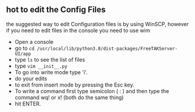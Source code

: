 
## hot to edit the Config Files
the suggested way to edit Configuration files is by using WinSCP, however if you need to edit files in the console you need to use wim  
 * Open a console
 * go to ```cd /usr/local/lib/python3.8/dist-packages/FreeTAKServer-UI/app```
 * type ```ls``` to see the list of files
 * type ```vim __init__.py```
 *  To go into write mode type 'i'.
 *  do your edits
 *  to exit from insert mode by pressing the Esc key. 
 *  To write a command first type semicolon  (  :  )  and then type the command wq!  or x! (both do the same thing) 
 *  hit ENTER.
